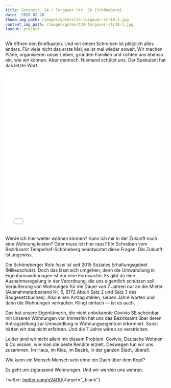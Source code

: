 ```yaml
---
title: Gotenstr. 24 / Torgauer Str. 10 (Schöneberg)
date: '2020-02-28'
thumb_img_path: /images/gotenst24-torgauer-str10-1.jpg
content_img_path: /images/gotenst24-torgauer-str10-1.jpg
layout: project
---
```

Wir öffnen den Briefkasten. Und mit einem Schreiben ist plötzlich alles anders. Für viele nicht das erste Mal; es ist mal wieder soweit. Wir machen Pläne, organisieren unser Leben, gründen Familien und richten uns ebenso ein, wie wir können. Aber dennoch. Niemand schützt uns. Der Spekulant hat das letzte Wort.

<iframe title=" " aria-label="Locator-Karte" id="datawrapper-chart-Thbk8" src="//datawrapper.dwcdn.net/Thbk8/1/" scrolling="no" frameborder="0" style="width: 0; min-width: 100% !important; border: none;" height="495"></iframe><script type="text/javascript">!function(){"use strict";window.addEventListener("message",function(a){if(void 0!==a.data["datawrapper-height"])for(var e in a.data["datawrapper-height"]){var t=document.getElementById("datawrapper-chart-"+e)||document.querySelector("iframe[src*='"+e+"']");t&&(t.style.height=a.data["datawrapper-height"][e]+"px")}})}();
</script>

Werde ich hier weiter wohnen können? Kann ich mir in der Zukunft noch eine Wohnung leisten? Oder muss ich hier raus? Ein Schreiben vom Bezirksamt Tempelhof-Schöneberg beantwortet diese Fragen: Die Zukunft ist ungewiss.

Die Schöneberger *Rote Insel* ist seit 2015 Soziales Erhaltungsgebiet (Milieuschutz). Doch das lässt sich umgehen; denn die Umwandlung in Eigentumswohnungen ist nur eine Formsache. Es gibt da eine Ausnahmeregelung in der Verordnung, die uns eigentlich schützen soll. Veräußerung von Wohnungen für die Dauer von 7 Jahren nur an die Mieter (Ausnahmetatbestand Nr. 6, $172 Abs.4 Satz 2 und Satz 3 des Baugesetzbuches). Also einen Antrag stellen, sieben Jahre warten und dann die Wohnungen verkaufen. Klingt einfach — ist es auch.

Das hat unsere Eigentümerin, die nicht unbekannte Covivio SE scheinbar mit unseren Wohnungen vor. Immerhin hat uns das Bezirksamt über deren Antragstellung zur Umwandlung in Wohnungseigentum informiert. Sonst hätten wir das nicht erfahren. Und die 7 Jahre wären so verstrichen.

Leider sind wir nicht allein mit diesem Problem. Covivio, Deutsche Wohnen & Co wissen, wie man die beste Rendite erzielt. Deswegen tun wir uns zusammen. Im Haus, im Kiez, im Bezirk, in der ganzen Stadt, überall.

Wie kann ein Mensch Mensch sein ohne ein Dach über dem Kopf?

Es geht um zigtausend Wohnungen. Und wir werden uns wehren.

Twitter: [twitter.com/g24t10](https://twitter.com/g24t10){:target="_blank"}

